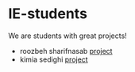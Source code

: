 # IE-students

We are students with great projects!

- roozbeh sharifnasab [project](https://github.com/rsharifnasab/os_project)
- kimia sedighi [project](https://github.com/kimiasedighi/IE-git-hw/tree/master)
